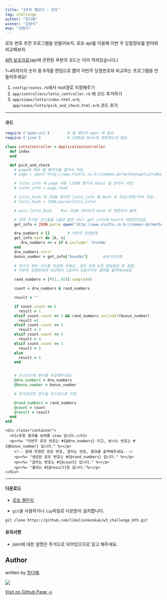 ```yaml
---
title: "3주차 첼린지 : 로또"
tag: challenge
author: "정다혜"
winner: "김범식"
mvp: "김범식"
---
```



로또 번호 추천 프로그램을 만들어보자.
로또 api를 이용해 이번 주 당첨정보를 받아와 비교해보자.


[API 보조자료](http://konkuk.likelion.org/material-w3-api)(api에 관련된 부분의 코드는 이미 적혀있습니다.)

1~45까지의 숫자 중 6개를 랜덤으로 뽑아 이번주 당첨번호와 비교하는 프로그램을 만들어주세요!

1. `config/routes.rb`에서 root경로 지정해주기
2. `app/controllers/lotto_controller.rb` 에 코드 추가하기
3. `app/views/lotto/index.html.erb`, `app/views/lotto/pick_and_check.html.erb` 코드 추가

---

#### 코드

```ruby
require ('open-uri')        # 웹 페이지 open 에 필요.
require ('json')            # JSON을 Hash로 변환하는데 필요.

class LottoController < ApplicationController
  def index
  end

  def pick_and_check
  	# page에 해당 웹 페이지를 열어서 저장. 
  	# page = open('http://www.nlotto.co.kr/common.do?method=getLottoNumber&drwNo=') 

  	# lotto_info 에 page 내용 (JSON 형식의 data) 을 읽어서 저장.
  	# lotto_info = page.read  

  	# lotto_hash 에 JSON 형식인 lotto_info 를 Hash 로 파싱(변환)하여 저장.
  	# lotto_hash = JSON.parse(lotto_info)    

  	# puts lotto_hash    #=> JSON 데이터가 Hash 로 변환되어 출력.

  	# 위의 주석된 코드들을 1줄로 줄인 코드! get_info에 hash가 저장되어있음.
  	get_info = JSON.parse open('http://www.nlotto.co.kr/common.do?method=getLottoNumber&drwNo=').read

  	drw_numbers = []		# 이번주 당첨번호
    get_info.each do |k, v|
       drw_numbers << v if k.include? 'drwtNo'
    end
    drw_numbers.sort!
    bonus_number = get_info["bnusNo"]		#보너스번호
 
    # 여기서 부터 코드를 작성해 주세요. 로또 번호 6개 랜덤생성 후 정렬.
    # 이번주 당첨번호와 비교해서 1등부터 6등까지의 결과를 출력해내세요.

    rand_numbers = [*(1..45)].sample(6)

    count = drw_numbers & rand_numbers

    result = ""

    if count.count == 6
      result = 1
    elsif count.count == 5 && rand_numbers.include?(bonus_number)
      result =2
    elsif count.count == 5
      result = 3
    elsif count.count == 4
      result = 4
    elsif count.count == 3
      result = 5
    else
      result = 6
    end


    # 인스턴스에 변수를 저장해주세요!
    @drw_numbers = drw_numbers
    @bonus_number = bonus_number

    # 추가생성한 변수들 인스턴스로 지정.

    @rand_numbers = rand_numbers
    @count = count
    @result = result
  end
end
```

```erb
<div class="container">
  <h1>추첨 결과를 보여줄 view 입니다.</h1>
  <p><%= "이번주 로또 번호는 #{@drw_numbers} 이고, 보너스 번호는 #{@bonus_number} 입니다." %></p>
	<!-- 밑에 추첨한 로또 번호, 겹치는 번호, 결과를 출력해주세요.-->
	<p><%= "생성된 로또 번호는 #{@rand_numbers} 입니다." %></p>
	<p><%= "겹치는 번호는 #{@count} 입니다." %></p>
	<p><%= "결과는 #{@result}등 입니다."%></p>
</div>
```

---


#### 다운로드

- [로또 첼린지](https://github.com/likelionkonkuk/w3_challenge_6th)

- `git`을 사용하거나 `zip`파일로 다운받아 설치합니다.
```
git clone https://github.com/likelionkonkuk/w3_challenge_6th.git
```

#### 유의사항
- json에 대한 설명은 주석으로 되어있으므로 읽고 해주세요.


## Author

written by [정다혜](https://dh00023.github.io).

![](https://avatars.githubusercontent.com/dh00023?v=2&s=100)

<a href="https://dh00023.github.io" target="_blank" class="btn btn-black"><i class="fa fa-github fa-lg"></i> Visit on Github Page &rarr;</a>